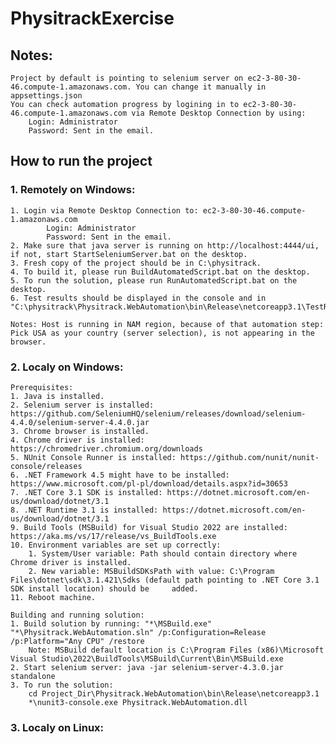 # PhysitrackExercise
## Notes:
    Project by default is pointing to selenium server on ec2-3-80-30-46.compute-1.amazonaws.com. You can change it manually in appsettings.json
    You can check automation progress by logining in to ec2-3-80-30-46.compute-1.amazonaws.com via Remote Desktop Connection by using:
        Login: Administrator
        Password: Sent in the email.
    
## How to run the project
        
### 1. Remotely on Windows:
    1. Login via Remote Desktop Connection to: ec2-3-80-30-46.compute-1.amazonaws.com 
            Login: Administrator 
            Password: Sent in the email.
    2. Make sure that java server is running on http://localhost:4444/ui, if not, start StartSeleniumServer.bat on the desktop.
    3. Fresh copy of the project should be in C:\physitrack.
    4. To build it, please run BuildAutomatedScript.bat on the desktop.
    5. To run the solution, please run RunAutomatedScript.bat on the desktop.
    6. Test results should be displayed in the console and in "C:\physitrack\Physitrack.WebAutomation\bin\Release\netcoreapp3.1\TestResult.xml".
    
    Notes: Host is running in NAM region, because of that automation step: Pick USA as your country (server selection), is not appearing in the browser.

### 2. Localy on Windows:
    Prerequisites:
    1. Java is installed.
    2. Selenium server is installed: https://github.com/SeleniumHQ/selenium/releases/download/selenium-4.4.0/selenium-server-4.4.0.jar
    3. Chrome browser is installed.
    4. Chrome driver is installed: https://chromedriver.chromium.org/downloads
    5. NUnit Console Runner is installed: https://github.com/nunit/nunit-console/releases
    6. .NET Framework 4.5 might have to be installed: https://www.microsoft.com/pl-pl/download/details.aspx?id=30653
    7. .NET Core 3.1 SDK is installed: https://dotnet.microsoft.com/en-us/download/dotnet/3.1
    8. .NET Runtime 3.1 is installed: https://dotnet.microsoft.com/en-us/download/dotnet/3.1
    9. Build Tools (MSBuild) for Visual Studio 2022 are installed: https://aka.ms/vs/17/release/vs_BuildTools.exe
    10. Environment variables are set up correctly:
        1. System/User variable: Path should contain directory where Chrome driver is installed.
        2. New variable: MSBuildSDKsPath with value: C:\Program Files\dotnet\sdk\3.1.421\Sdks (default path pointing to .NET Core 3.1 SDK install location) should be     added. 
    11. Reboot machine.
        
    Building and running solution:
    1. Build solution by running: "*\MSBuild.exe" "*\Physitrack.WebAutomation.sln" /p:Configuration=Release /p:Platform="Any CPU" /restore
        Note: MSBuild default location is C:\Program Files (x86)\Microsoft Visual Studio\2022\BuildTools\MSBuild\Current\Bin\MSBuild.exe
    2. Start selenium server: java -jar selenium-server-4.3.0.jar standalone
    3. To run the solution:
        cd Project_Dir\Physitrack.WebAutomation\bin\Release\netcoreapp3.1
        *\nunit3-console.exe Physitrack.WebAutomation.dll
        
### 3. Localy on Linux:



    
